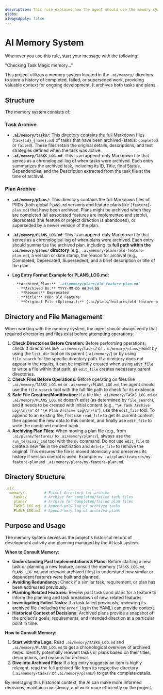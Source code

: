```yaml
---
description: This rule explains how the agent should use the memory system to find context of the project.
globs:
alwaysApply: false
---
```


# AI Memory System

Whenever you use this rule, start your message with the following:

"Checking Task Magic memory..."

This project utilizes a memory system located in the `.ai/memory/` directory to store a history of completed, failed, or superseded work, providing valuable context for ongoing development.
It archives both tasks and plans.

## Structure

The memory system consists of:

### Task Archive

- **`.ai/memory/tasks/`**: This directory contains the full Markdown files (`task{id}_{name}.md`) of tasks that have been archived (status: `completed` or `failed`). These files retain the original details, descriptions, and test strategies defined when the task was active.
- **`.ai/memory/TASKS_LOG.md`**: This is an append-only Markdown file that serves as a chronological log of when tasks were archived. Each entry summarizes the archived task, including its ID, Title, final Status, Dependencies, and the Description extracted from the task file at the time of archival.

### Plan Archive

- **`.ai/memory/plans/`**: This directory contains the full Markdown files of PRDs (both global `PLANS.md` versions and feature plans like `{feature}-plan.md`) that have been archived. Plans might be archived when they are completed (all associated features are implemented and stable), deprecated (the feature or project direction is abandoned), or superseded by a newer version of the plan.
- **`.ai/memory/PLANS_LOG.md`**: This is an append-only Markdown file that serves as a chronological log of when plans were archived. Each entry should summarize the archived plan, including its **full path within the `.ai/memory/plans/` directory** (e.g., `.ai/memory/plans/old-feature-plan.md`), a version or date stamp, the reason for archival (e.g., Completed, Deprecated, Superseded), and a brief description or title of the plan.
- **Log Entry Format Example for PLANS_LOG.md:**

  ```markdown
  - **Archived Plan:** `.ai/memory/plans/old-feature-plan.md`
    - **Archived On:** YYYY-MM-DD HH:MM:SS
    - **Reason:** Deprecated
    - **Title:** PRD: Old Feature
    - **Original File (Optional):** {.ai/plans/features/old-feature-plan.md}
  ```

## Directory and File Management

When working with the memory system, the agent should always verify that required directories and files exist before attempting operations:

1. **Check Directories Before Creation:** Before performing operations, check if directories like `.ai/memory/tasks/` or `.ai/memory/plans/` exist by using the `list_dir` tool on its parent (`.ai/memory/`) or by using `file_search` for the specific directory path. If a directory does not appear in the results, it can be implicitly created when using `edit_file` to write a file within that path, as `edit_file` creates necessary parent directories.
2. **Check Files Before Operations:** Before operating on files like `.ai/memory/TASKS_LOG.md` or `.ai/memory/PLANS_LOG.md`, the agent should use the `file_search` tool with the full file path to check for its existence.
3. **Safe File Creation/Modification:** If a file like `.ai/memory/TASKS_LOG.md` or `.ai/memory/PLANS_LOG.md` doesn't exist (as determined by `file_search`), and it needs to be created with initial content (e.g., `"\# Task Archive Log\\n\\n"` or `"\# Plan Archive Log\\n\\n"`), use the `edit_file` tool. To append to an existing file, first use `read_file` to get its current content, then append the new data to this content, and finally use `edit_file` to write the combined content back.
4. **Archiving Plan Files:** When moving a plan file (e.g., from `.ai/plans/features/` to `.ai/memory/plans/`), always use the `run_terminal_cmd` tool with the `mv` command. Do not use `edit_file` to create a new file in the destination and `delete_file` to remove the original. This ensures the file is moved atomically and preserves its history if version control is used. Example: `mv .ai/plans/features/my-feature-plan.md .ai/memory/plans/my-feature-plan.md`.

## Directory Structure

```yaml
.ai/
  memory/         # Parent directory for archive
    tasks/        # Archive for completed/failed task files
    plans/        # Archive for completed/failed plan files
    TASKS_LOG.md  # Append-only log of archived tasks
    PLANS_LOG.md  # Append-only log of archived plans
```

## Purpose and Usage

The memory system serves as the project's historical record of development activity and planning managed by the AI task system.

**When to Consult Memory:**

- **Understanding Past Implementations & Plans:** Before starting a new task or planning a new feature, consult the memory (`TASKS_LOG.md`, `PLANS_LOG.md`, and relevant archived files) to understand how similar or dependent features were built and planned.
- **Avoiding Redundancy:** Check if a similar task, requirement, or plan has been addressed previously.
- **Planning Related Features:** Review past tasks and plans for a feature to inform the planning and task breakdown of new, related features.
- **Investigating Failed Tasks:** If a task failed previously, reviewing its archived file (including the `error_log` in the YAML) can provide context.
- **Historical Context of Decisions:** Archived plans provide a snapshot of the project's goals, requirements, and intended direction at a particular point in time.

**How to Consult Memory:**

1. **Start with the Logs:** Read `.ai/memory/TASKS_LOG.md` and `.ai/memory/PLANS_LOG.md` to get a chronological overview of archived items. Identify potentially relevant tasks or plans based on their titles, descriptions, and reasons for archival.
2. **Dive into Archived Files:** If a log entry suggests an item is highly relevant, read the full archived file from its respective directory (`.ai/memory/tasks/` or `.ai/memory/plans/`) to get the complete details.

By leveraging this historical context, the AI can make more informed decisions, maintain consistency, and work more efficiently on the project.
